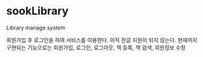 sookLibrary
===========

Library manage system

회원가입 후 로그인을 하여 서비스를 이용한다.
아직 한글 지원이 되지 않는다.
현재까지 구현되는 기능으로는 회원가입, 로그인, 로그아웃, 책 등록, 책 검색, 회원정보 수정

